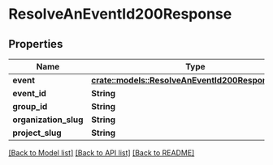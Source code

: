 # ResolveAnEventId200Response

## Properties

Name | Type | Description | Notes
------------ | ------------- | ------------- | -------------
**event** | [**crate::models::ResolveAnEventId200ResponseEvent**](Resolve_an_Event_ID_200_response_event.md) |  | 
**event_id** | **String** |  | 
**group_id** | **String** |  | 
**organization_slug** | **String** |  | 
**project_slug** | **String** |  | 

[[Back to Model list]](../README.md#documentation-for-models) [[Back to API list]](../README.md#documentation-for-api-endpoints) [[Back to README]](../README.md)


